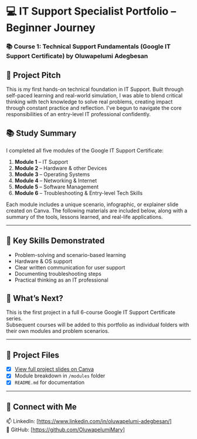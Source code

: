 # 💻 IT Support Specialist Portfolio – Beginner Journey
### 📚 Course 1: Technical Support Fundamentals (Google IT Support Certificate) by Oluwapelumi Adegbesan
## 🚀 Project Pitch
 This is my first hands-on technical foundation in IT Support. Built through self-paced learning and real-world simulation, I was able to blend critical thinking with tech knowledge to solve real problems, creating impact through constant practice and reflection. I've begun to navigate the core responsibilities of an entry-level IT professional confidently.

## 📚 Study Summary
I completed all five modules of the Google IT Support Certificate:
1. **Module 1** – IT Support
2. **Module 2** – Hardware & other Devices
3. **Module 3** – Operating Systems
4. **Module 4** – Networking & Internet
5. **Module 5** – Software Management
6. **Module 6** – Troubleshooting & Entry-level Tech Skills

Each module includes a unique scenario, infographic, or explainer slide created on Canva. The following materials are included below, along with a summary of the tools, lessons learned, and real-life applications.

---
## 🧠 Key Skills Demonstrated
- Problem-solving and scenario-based learning  
- Hardware & OS support  
- Clear written communication for user support  
- Documenting troubleshooting steps  
- Practical thinking as an IT professional

## 🚀 What’s Next?
This is the first project in a full 6-course Google IT Support Certificate series.  
Subsequent courses will be added to this portfolio as individual folders with their own modules and problem scenarios.

---

## 📎 Project Files
- [x] [View full project slides on Canva](https://www.canva.com/design/DAGsdctQoJI/my4lZy6t4l_378eN9sbHvw/edit?utm_content=DAGsdctQoJI&utm_campaign=designshare&utm_medium=link2&utm_source=sharebutton)
- [x] Module breakdown in `/modules` folder
- [x] `README.md` for documentation

---

## 🔗 Connect with Me
📫 LinkedIn: [https://www.linkedin.com/in/oluwapelumi-adegbesan/]  
💼 GitHub: [https://github.com/OluwapelumiMary]


